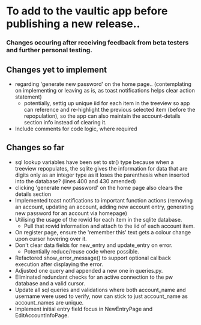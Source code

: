 # To add to the vaultic app before publishing a new release.. 
### Changes occuring after receiving feedback from beta testers and further personal testing.

## Changes yet to implement 
- regarding 'generate new password' on the home page..  (contemplating on implementing or leaving as is, as toast notifications helps clear action statement)
    - potentially, settig up unique iid for each item in the treeview so app can reference and re-highlight the previous selected item (before the repopulation), so the app can also maintain the account-details section info instead of clearing it.
- Include comments for code logic, where required

## Changes so far
- sql lookup variables have been set to str() type because when a treeview repopulates, the sqlite gives the information for data that are digits only as an integer type as it loses the parenthesis when inserted into the database? (lines 400 and 430 amended)
- clicking 'generate new password' on the home page also clears the details section
- Implemented toast notifications to important function actions (removing an account, updating an account, adding new account entry, generating new password for an account via homepage)
- Utilising the usage of the rowid for each item in the sqlite database.
    - Pull that rowid information and attach to the iid of each account item.
- On register page, ensure the 'remember this' text gets a colour change upon cursor hovering over it.
- Don't clear data fields for new_entry and update_entry on error.
    - Potentially reduce/reuse code where possible.
- Refactored show_error_message() to support optional callback execution after displaying the error.
- Adjusted one query and appended a new one in queries.py.
- Eliminated redundant checks for an active connection to the pw database and a valid cursor.
- Update all sql queries and validations where both account_name and username were used to verify, now can stick to just account_name as account_names are unique.
- Implement initial entry field focus in NewEntryPage and EditAccountInfoPage.